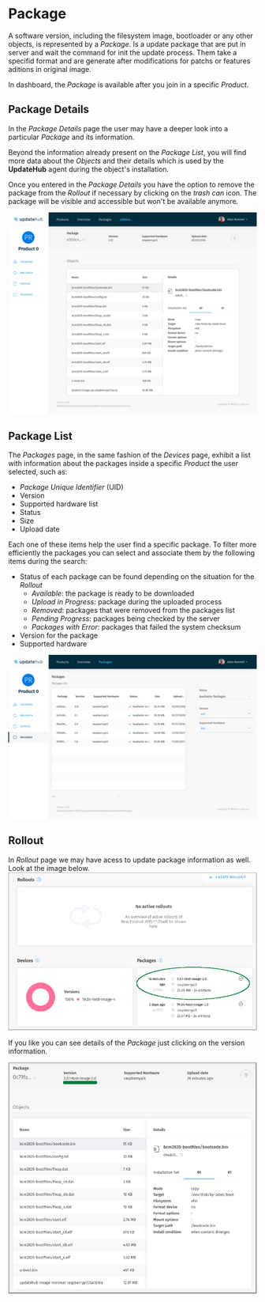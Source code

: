 # Package

A software version, including the filesystem image, bootloader or any other objects, is represented by a *Package*.  Is a update package that are put in server and wait the command for init the update process. Them take a specifid format and are generate after modifications for patchs or features aditions in original image.

In dashboard, the *Package* is available after you join in a specific *Product*.

## Package Details

In the *Package Details* page the user may have a deeper look into a particular *Package* and its information.

Beyond the information already present on the *Package List*, you will find more data about the *Objects* and their details which is used by the **UpdateHub** agent during the object's installation.

Once you entered in the *Package Details* you have the option to remove the package from the *Rollout* if necessary by clicking on the *trash can* icon. The package will be visible and accessible but won't be available anymore.

![packages details](../img/dashboard/package.png)

## Package List

The *Packages* page, in the same fashion of the *Devices* page, exhibit a list with information about the packages inside a specific *Product* the user selected, such as:

- *Package Unique Identifier* (UID)
- Version
- Supported hardware list
- Status
- Size
- Upload date

Each one of these items help the user find a specific package. To filter more efficiently the packages you can select and associate them by the following items during the search:

- Status of each package can be found depending on the situation for the *Rollout*
  - *Available*: the package is ready to be downloaded
  - *Upload in Progress*: package during the uploaded process
  - *Removed*: packages that were removed from the packages list
  - *Pending Progress*: packages being checked by the server
  - *Packages with Error*: packages that failed the system checksum
- Version for the package
- Supported hardware

![packages list](../img/dashboard/packageList.png)

## Rollout 

In *Rollout* page we may have acess to update package information as well. Look at the image below. 
![new package](../img/getting-started/rollout-new2.png)

If you like you can see details of the *Package* just clicking on the version information.

![new package](../img/getting-started/package-new.png)